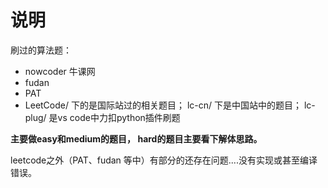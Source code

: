 # 说明
刷过的算法题：
- nowcoder 牛课网 
- fudan
- PAT
- LeetCode/ 下的是国际站过的相关题目； lc-cn/ 下是中国站中的题目； lc-plug/ 是vs code中力扣python插件刷题

**主要做easy和medium的题目， hard的题目主要看下解体思路。**

leetcode之外（PAT、fudan 等中）有部分的还存在问题....没有实现或甚至编译错误。